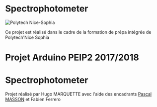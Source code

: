 # Spectrophotometer

<img src=https://camo.githubusercontent.com/2fe98f1f93a495607acfac1a6b62cb1d4affdbca/687474703a2f2f7777772e706f6c79746563686e6963652e66722f6a616869612f6a73702f6a616869612f74656d706c617465732f696e632f696d672f706f6c79746563685f6e6963652d736f706869612e706e67 alt="Polytech Nice-Sophia">

Ce projet est réalisé dans le cadre de la formation de prépa intégrée de Polytech'Nice Sophia
<h1>Projet Arduino PEIP2 2017/2018</h1>
<h1>Spectrophotometer</h1>
<p>Projet réalisé par Hugo MARQUETTE avec l'aide des encadrants <a href="http://users.polytech.unice.fr/~pmasson/Enseignement-arduino.htm"> Pascal MASSON</a> et Fabien Ferrero 

